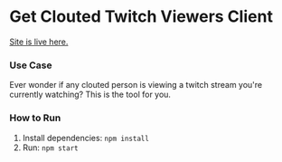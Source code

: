 # Get Clouted Twitch Viewers Client

[Site is live here.](https://compassionate-morse-762822.netlify.app)

### Use Case
Ever wonder if any clouted person is viewing a twitch stream you're currently watching? This is the tool for you.

### How to Run

1. Install dependencies: `npm install` 
2. Run: `npm start`
